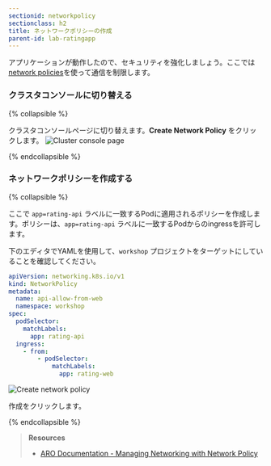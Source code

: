 ```yaml
---
sectionid: networkpolicy
sectionclass: h2
title: ネットワークポリシーの作成
parent-id: lab-ratingapp
---
```


アプリケーションが動作したので、セキュリティを強化しましょう。ここでは[network policies](https://docs.openshift.com/aro/admin_guide/managing_networking.html#admin-guide-networking-networkpolicy)を使って通信を制限します。

### クラスタコンソールに切り替える

{% collapsible %}

クラスタコンソールページに切り替えます。**Create Network Policy** をクリックします。 
![Cluster console page](media/cluster-console.png)

{% endcollapsible %}

### ネットワークポリシーを作成する

{% collapsible %}

ここで `app=rating-api` ラベルに一致するPodに適用されるポリシーを作成します。ポリシーは、`app=rating-api` ラベルに一致するPodからのingressを許可します。

下のエディタでYAMLを使用して、`workshop` プロジェクトをターゲットにしていることを確認してください。


```yaml
apiVersion: networking.k8s.io/v1
kind: NetworkPolicy
metadata:
  name: api-allow-from-web
  namespace: workshop
spec:
  podSelector:
    matchLabels:
      app: rating-api
  ingress:
    - from:
        - podSelector:
            matchLabels:
              app: rating-web
```

![Create network policy](media/create-networkpolicy.png)

作成をクリックします。

{% endcollapsible %}

> **Resources**
> * [ARO Documentation - Managing Networking with Network Policy](https://docs.openshift.com/aro/admin_guide/managing_networking.html#admin-guide-networking-networkpolicy)
